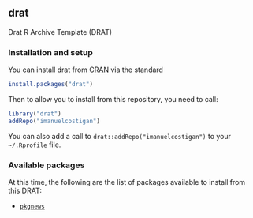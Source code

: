 ## drat

Drat R Archive Template (DRAT)

### Installation and setup

You can install drat from [CRAN](https://cran.r-project.org) via the
standard

```r
install.packages("drat")
```

Then to allow you to install from this repository, you need to call:

```r
library("drat")
addRepo("imanuelcostigan")
```

You can also add a call to `drat::addRepo("imanuelcostigan")` to your `~/.Rprofile` file.

### Available packages

At this time, the following are the list of packages available to install from this DRAT:

* [`pkgnews`](https://github.com/imanuelcostigan/pkgnews)
